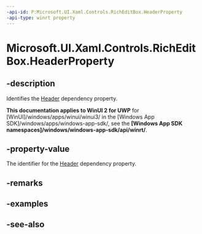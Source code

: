 ```yaml
---
-api-id: P:Microsoft.UI.Xaml.Controls.RichEditBox.HeaderProperty
-api-type: winrt property
---
```


<!-- Property syntax
public Windows.UI.Xaml.DependencyProperty HeaderProperty { get; }
-->

# Microsoft.UI.Xaml.Controls.RichEditBox.HeaderProperty

## -description
Identifies the [Header](richeditbox_header.md) dependency property.

**This documentation applies to WinUI 2 for UWP** for [WinUI]/windows/apps/winui/winui3/ in the [Windows App SDK]/windows/apps/windows-app-sdk/, see the **[Windows App SDK namespaces]/windows/windows-app-sdk/api/winrt/**.

## -property-value
The identifier for the [Header](richeditbox_header.md) dependency property.

## -remarks

## -examples

## -see-also
